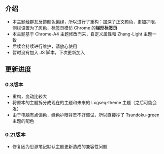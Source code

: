 ## 介绍

- 本主题经群友反馈颜色偏绿，所以进行了重构：加深了正文颜色，更加护眼，侧栏设置为了灰色，标签页模仿 Chrome 的**梯形标签页**
- 本主题基于 Chrome-A4 主题修改而来，自定义属性和 Zhang-Light 主题一致
- 后续会持续进行维护，请放心使用
- 暂时没有加入 JS 脚本，下次更新加入

## 更新进度

### 0.3版本

- 重构，变动比较大
- 将原本的主题拆分成现在的主题和未来的 Logseq-theme 主题（之后可能会发）
- 由于电脑有点偏色，绿色护眼背景不好调试，所以直接抄了 Tsundoku-green 主题的配色

### 0.21版本

- 修复因为思源笔记默认主题更新造成的兼容性问题